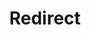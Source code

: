 ﻿---
layout: src/layouts/Redirect.astro
title: Redirect
redirect: /docs/octopus-rest-api/octopus.server.exe-command-line/license
pubDate:  2023-01-01
navSearch: false
navSitemap: false
navMenu: false
---
